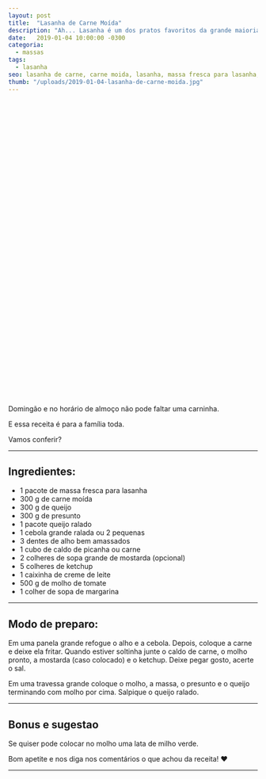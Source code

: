 ```yaml
---
layout: post
title:  "Lasanha de Carne Moída"
description: "Ah... Lasanha é um dos pratos favoritos da grande maioria. Por ser um dos pratos mais fáceis de se fazer, logo é escolhido para almoços e jantares."
date:   2019-01-04 10:00:00 -0300
categoria:
  - massas
tags:
  - lasanha
seo: lasanha de carne, carne moida, lasanha, massa fresca para lasanha, lasanha de carne moida, caldo de picanha
thumb: "/uploads/2019-01-04-lasanha-de-carne-moida.jpg"
---
```


<div class="adsLeft">
<ins class="adsbygoogle"
     style="display:inline-block;width:160px;height:600px"
     data-ad-client="ca-pub-8078000237589807"
     data-ad-slot="3534346713"></ins>
<script>
(adsbygoogle = window.adsbygoogle || []).push({});
</script>
</div>

Domingão e no horário de almoço não pode faltar uma carninha.

E essa receita é para a família toda.

Vamos conferir?

---

## Ingredientes:
  - 1 pacote de massa fresca para lasanha
  - 300 g de carne moída
  - 300 g de queijo
  - 300 g de presunto
  - 1 pacote queijo ralado
  - 1 cebola grande ralada ou 2 pequenas
  - 3 dentes de alho bem amassados
  - 1 cubo de caldo de picanha ou carne
  - 2 colheres de sopa grande de mostarda (opcional)
  - 5 colheres de ketchup
  - 1 caixinha de creme de leite
  - 500 g de molho de tomate
  - 1 colher de sopa de margarina

---

## Modo de preparo:
Em uma panela grande refogue o alho e a cebola. Depois, coloque a carne e deixe ela fritar. Quando estiver soltinha junte o caldo de carne, o molho pronto, a mostarda (caso colocado) e o ketchup. Deixe pegar gosto, acerte o sal.

Em uma travessa grande coloque o molho, a massa, o presunto e o queijo terminando com molho por cima. Salpique o queijo ralado.

---

## Bonus e sugestao
Se quiser pode colocar no molho uma lata de milho verde.

Bom apetite e nos diga nos comentários o que achou da receita! ❤️

---

<div class="adsRight">
<ins class="adsbygoogle"
     style="display:inline-block;width:160px;height:600px"
     data-ad-client="ca-pub-8078000237589807"
     data-ad-slot="3534346713"></ins>
<script>
(adsbygoogle = window.adsbygoogle || []).push({});
</script>
</div>
